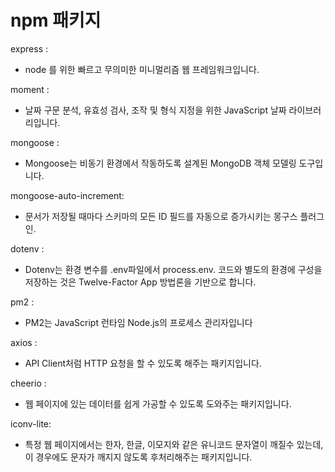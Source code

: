 # npm 패키지 

express :
- node 를 위한 빠르고 무의미한 미니멀리즘 웹 프레임워크입니다.

moment :
- 날짜 구문 분석, 유효성 검사, 조작 및 형식 지정을 위한 JavaScript 날짜 라이브러리입니다.

mongoose :
- Mongoose는 비동기 환경에서 작동하도록 설계된 MongoDB 객체 모델링 도구입니다. 

mongoose-auto-increment:
- 문서가 저장될 때마다 스키마의 모든 ID 필드를 자동으로 증가시키는 몽구스 플러그인.

dotenv :
- Dotenv는 환경 변수를 .env파일에서 process.env. 코드와 별도의 환경에 구성을 저장하는 것은 Twelve-Factor App 방법론을 기반으로 합니다.

pm2 :
- PM2는 JavaScript 런타임 Node.js의 프로세스 관리자입니다

axios :
- API Client처럼 HTTP 요청을 할 수 있도록 해주는 패키지입니다.

cheerio :
- 웹 페이지에 있는 데이터를 쉽게 가공할 수 있도록 도와주는 패키지입니다.

iconv-lite:
- 특정 웹 페이지에서는 한자, 한글, 이모지와 같은 유니코드 문자열이 깨질수 있는데, 이 경우에도 문자가 깨지지 않도록 후처리해주는 패키지입니다.